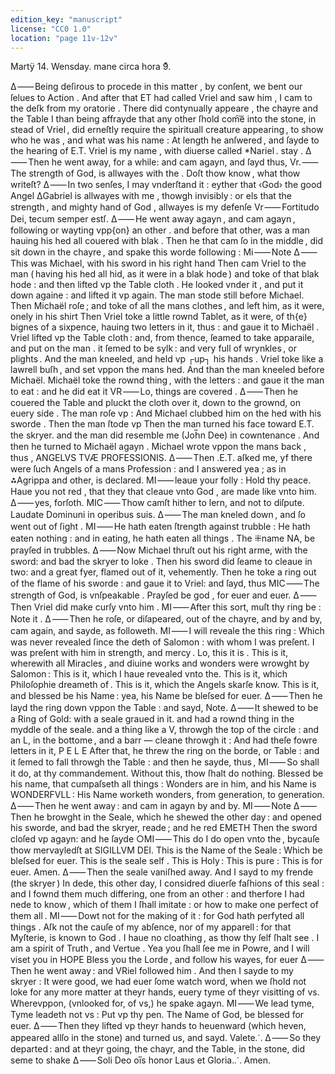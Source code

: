 ```yaml
---
edition_key: "manuscript"
license: "CC0 1.0"
location: "page 11v-12v"
---
```

Martÿ 14. Wensday. mane circa hora 9ͣ.

Δ ⸺ Being deſirous to procede in this matter , by conſent, we bent
  our ſelues to Action . And after that ET had called Vriel
  and saw him , I cam to the deſk from my oratorie .
  There did contynually appeare , the chayre and the Table
  I than being affrayde that any other ſhold com͠e into the stone,
  in stead of Vriel , did erneſtly require the spirituall creature
  appearing , to show who he was , and what was his name :
  At length he anſwered , and ſayde to the hearing of E.T.
Vriel is my name , with diuerse called *Nariel .
                stay .
Δ ⸺ Then he went away, for a while: and cam agayn, and ſayd thus,
Vr. ⸺ The strength of God, is allwayes with the .
   Doſt thow know , what thow writeſt?
Δ ⸺ In two senſes, I may vnderſtand it : eyther that ‹God› the good
   Angel ΔGabriel is allwayes with me , thowgh invisibly : or els
   that the strength , and mighty hand of God , allwayes is my defenſe
Vr ⸺ Fortitudo Dei, tecum semper estſ.
Δ ⸺ He went away agayn , and cam agayn , following or wayting vpp{on}
  an other . and before that other, was a man hauing his hed all
  couered with blak . Then he that cam ſo in the middle , did sit
  down in the chayre , and spake this worde following :
Mi ⸺ Note
Δ ⸺ This was Michael, with his sword in his right hand
    Then cam Vriel to the man ( having his hed all hid, as it
    were in a blak hode ) and toke of that blak hode : and then
    lifted vp the Table cloth . He looked vnder it , and put it down
    againe : and lifted it vp again. The man stode still before
    Michael. Then Michaël roſe ; and toke of all the mans
    clothes , and left him, as it were, onely in his shirt
    Then Vriel toke a little rownd Tablet, as it were, of th{e}
    bignes of a sixpence, hauing
    two letters in it, thus :
    and gaue it to Michaël .
    Vriel lifted vp the Table cloth :
    and, from thence, ſeamed to take
    apparaile, and put on the man . it ſemed to be sylk : and
    very full of wrynkles , or plights . And the man kneeled, and held vp
┌up┐ his hands . Vriel toke like a lawrell buſh , and set vppon
    the mans hed. And than the man kneeled before Michaël.
    Michaël toke the rownd thing , with the letters : and gaue it the
    man to eat : and he did eat it
VR ⸺ Lo, things are covered .
Δ ⸺ Then he couered the Table and pluckt the cloth over it, down
  to the grownd, on euery side . The man roſe vp : And Michael
  clubbed him on the hed with his sworde . Then the man ſtode vp
Then the man turned his face toward E.T. the skryer. and the
  man did resemble me (Joh̅n Dee) in cowntenance . And then
  he turned to Michaël agayn .
  Michael wrote vppon the mans back , thus ,
             ANGELVS TVÆ PROFESSIONIS.
Δ ⸺ Then .E.T. aſked me, yf there were ſuch Angels of a mans
 Profession : and I answered yea ; as in ⁂Agrippa and other, is declared.
MI ⸺ leaue your folly : Hold thy peace.
  Haue you not red , that they that cleaue vnto God , are made
  like vnto him.
Δ ⸺ yes, forſoth.
MIC ⸺ Thow camſt hither to lern, and not to diſpute.
  Laudate Dominuni in operibus suis.
Δ ⸺ The man kneled down , and ſo went out of ſight .
MI ⸺ He hath eaten ſtrength against trubble : He hath eaten
  nothing : and in eating, he hath eaten all things . The ⁜name
  NA, be prayſed in trubbles.
Δ ⸺ Now Michael thruſt out his right arme, with the sword: and bad
   the skryer to loke . Then his sword did ſeame to cleaue in two:
   and a great fyer, flamed out of it, vehemently. Then he toke a
   ring out of the flame of his sworde : and gaue it to Vriel: and
   ſayd, thus
MIC ⸺ The strength of God, is vnſpeakable . Prayſed be god ,
   for euer and euer.
Δ ⸺ Then Vriel did make curſy vnto him .
MI ⸺ After this sort, muſt thy ring be : Note it .
Δ ⸺ Then he roſe, or diſapeared, out of the chayre, and by and by,
 cam again, and sayde, as followeth.
MI ⸺ I will reveale the this ring : Which was never revealed
  ſince the deth of Salomon : with whom I was preſent. I was
  preſent with him in strength, and mercy .
  Lo, this it is . This is it, wherewith
  all Miracles , and diuine works and wonders
  were wrowght by Salomon : This is it,
  which I haue revealed vnto the. This
  is it, which Philoſophie dreameth of .
  This is it, which the Angels skarſe know.
  This is it, and blessed be his Name :
  yea, his Name be bleſsed for euer.
Δ ⸺ Then he layd the ring down vppon the Table : and sayd,
 Note.
Δ ⸺ It shewed to be a Ring of Gold: with a seale graued in it.
 and had a rownd thing in the myddle of the seale. and a thing
 like a V, throwgh the top of the circle : and an L, in the
 bottome , and a barr — cleane throwgh it : And had theſe
 fowre letters in it, P E L E
 After that, he threw the ring on the borde, or Table : and it ſemed
to fall throwgh the Table : and then he sayde, thus ,
MI ⸺ So shall it do, at thy commandement.
     Without this, thow ſhalt do nothing.
 Blessed be his name, that cumpaſseth all things :
 Wonders are in him, and his Name is WONDERFVLL :
 His Name worketh wonders, from generation, to generation.
Δ ⸺ Then he went away : and cam in agayn by and by.
MI ⸺ Note
Δ ⸺ Then he browght in the Seale, which he shewed the other
 day : and opened his sworde, and bad the skryer, reade ; and
 he red            EMETH
 Then the sword cloſed vp agayn: and he ſayde
○MI ⸺ This do I do open vnto the , bycauſe thow mervayledſt
  at SIGILLVM DEI. This is the Name of the Seale :
  Which be bleſsed for euer. This is the seale self . This is
  Holy : This is pure : This is for euer. Amen.
Δ ⸺ Then the seale vaniſhed away. And I sayd to my frende
 (the skryer ) In dede, this other day, I considred diuerſe
  faſhions of this seal : and I fownd them much differing, one
  from an other : and therfore I had nede to know , which of them
  I ſhall imitate : or how to make one perfect of them all .
MI ⸺ Dowt not for the making of it : for God hath perfyted
  all things . Aſk not the cauſe of my abſence, nor of my
  apparell : for that Myſterie, is known to God . I haue no
  cloathing , as thow thy ſelf ſhalt see . I am a spirit of
  Truth , and Vertue . Yea you ſhall ſee me in Powre, and
  I will viset you in HOPE
  Bless you the Lorde , and follow his wayes, for euer
Δ ⸺ Then he went away : and VRiel followed him .
  And then I sayde to my skryer : It were good, we had euer
  ſome watch word, when we ſhold not loke for any more matter
  at theyr hands, euery tyme of theyr visitting of vs.
  Wherevppon, (vnlooked for, of vs,) he spake agayn.
MI ⸺ We lead tyme, Tyme leadeth not vs :
               Put vp thy pen.
     The Name of God, be blessed for euer.
Δ ⸺ Then they lifted vp theyr hands to heuenward (which heven,
  appeared allſo in the stone) and turned us, and sayd.
                        Valete⸫
Δ ⸺ So they departed : and at theyr going, the chayr, and the Table,
  in the stone, did seme to shake
Δ ⸺ Soli Deo oi̅s honor
    Laus et Gloria.⸫
        Amen.
